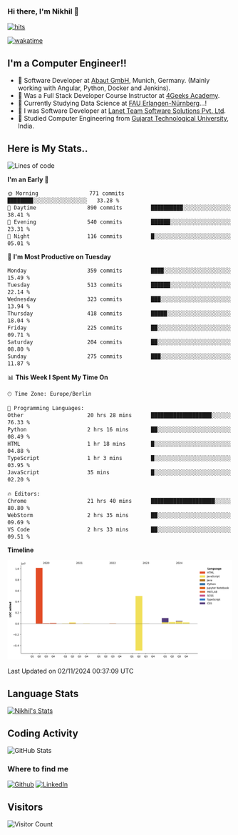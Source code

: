 ### Hi there, I'm Nikhil 👋

[![hits](https://hits.sh/github.com/silentsoft/hits.svg?color=2311cc)](https://hits.sh/github.com/silentsoft/hits/)

[![wakatime](https://wakatime.com/badge/user/369b6a3a-7953-4ff9-b7c7-be53d0a7ccc6.svg)](https://wakatime.com/@369b6a3a-7953-4ff9-b7c7-be53d0a7ccc6)

## I'm a  Computer Engineer!!

- 🌱 Software Developer at [Abaut GmbH](https://www.abaut.de/), Munich, Germany. (Mainly working with Angular, Python, Docker and Jenkins).
- 🌱 Was a Full Stack Developer Course Instructor at [4Geeks Academy](https://4geeks.com/).
- 🌱 Currently Studying Data Science at [FAU Erlangen-Nürnberg](https://www.fau.de/)...!
- 🌱 I was Software Developer at [Lanet Team Software Solutions Pvt. Ltd](https://lanetteam.com/).
- 🌱 Studied Computer Engineering from [Gujarat Technological University](https://www.gtu.ac.in/), India.

<h2>Here is My Stats..</h2>

<!--START_SECTION:waka-->
![Lines of code](https://img.shields.io/badge/From%20Hello%20World%20I%27ve%20Written-17.5%20million%20lines%20of%20code-blue)

**I'm an Early 🐤** 

```text
🌞 Morning                771 commits         ████████░░░░░░░░░░░░░░░░░   33.28 % 
🌆 Daytime                890 commits         ██████████░░░░░░░░░░░░░░░   38.41 % 
🌃 Evening                540 commits         ██████░░░░░░░░░░░░░░░░░░░   23.31 % 
🌙 Night                  116 commits         █░░░░░░░░░░░░░░░░░░░░░░░░   05.01 % 
```
📅 **I'm Most Productive on Tuesday** 

```text
Monday                   359 commits         ████░░░░░░░░░░░░░░░░░░░░░   15.49 % 
Tuesday                  513 commits         ██████░░░░░░░░░░░░░░░░░░░   22.14 % 
Wednesday                323 commits         ███░░░░░░░░░░░░░░░░░░░░░░   13.94 % 
Thursday                 418 commits         █████░░░░░░░░░░░░░░░░░░░░   18.04 % 
Friday                   225 commits         ██░░░░░░░░░░░░░░░░░░░░░░░   09.71 % 
Saturday                 204 commits         ██░░░░░░░░░░░░░░░░░░░░░░░   08.80 % 
Sunday                   275 commits         ███░░░░░░░░░░░░░░░░░░░░░░   11.87 % 
```


📊 **This Week I Spent My Time On** 

```text
🕑︎ Time Zone: Europe/Berlin

💬 Programming Languages: 
Other                    20 hrs 28 mins      ███████████████████░░░░░░   76.33 % 
Python                   2 hrs 16 mins       ██░░░░░░░░░░░░░░░░░░░░░░░   08.49 % 
HTML                     1 hr 18 mins        █░░░░░░░░░░░░░░░░░░░░░░░░   04.88 % 
TypeScript               1 hr 3 mins         █░░░░░░░░░░░░░░░░░░░░░░░░   03.95 % 
JavaScript               35 mins             █░░░░░░░░░░░░░░░░░░░░░░░░   02.20 % 

🔥 Editors: 
Chrome                   21 hrs 40 mins      ████████████████████░░░░░   80.80 % 
WebStorm                 2 hrs 35 mins       ██░░░░░░░░░░░░░░░░░░░░░░░   09.69 % 
VS Code                  2 hrs 33 mins       ██░░░░░░░░░░░░░░░░░░░░░░░   09.51 % 
```

**Timeline**

![Lines of Code chart](https://raw.githubusercontent.com/nikhilmaguwala/nikhilmaguwala/main/assets/bar_graph.png)


 Last Updated on 02/11/2024 00:37:09 UTC
<!--END_SECTION:waka-->

<h2>Language Stats</h2>

[![Nikhil's Stats](https://github-readme-stats.vercel.app/api/wakatime?username=nikhilmaguwala&layout=compact&title=Stats)](https://github.com/nikhilmaguwala)


<h2>Coding Activity</h2>

<p><img src="https://wakatime.com/share/@nikhilmaguwala/7dd532b8-3e5e-4c26-8c46-68cc27712a92.svg" alt="GitHub Stats"></p>

<h3>Where to find me</h3>
<p>
    <a href="https://github.com/nikhilmaguwala" target="_blank"><img alt="Github" src="https://img.shields.io/badge/GitHub-%2312100E.svg?&style=for-the-badge&logo=Github&logoColor=white" /></a>
    <a href="https://www.linkedin.com/in/nikhil-maguwala" target="_blank"><img alt="LinkedIn" src="https://img.shields.io/badge/linkedin-%230077B5.svg?&style=for-the-badge&logo=linkedin&logoColor=white" /></a> 
</p>


<h2>Visitors</h2>

![Visitor Count](https://profile-counter.glitch.me/nikhilmaguwala/count.svg)

[website]: https://nikhilmaguwala.github.io/
[instagram]: https://www.instagram.com/nikhil_maguwala/
[linkedin]: https://www.linkedin.com/in/nikhil-maguwala/

